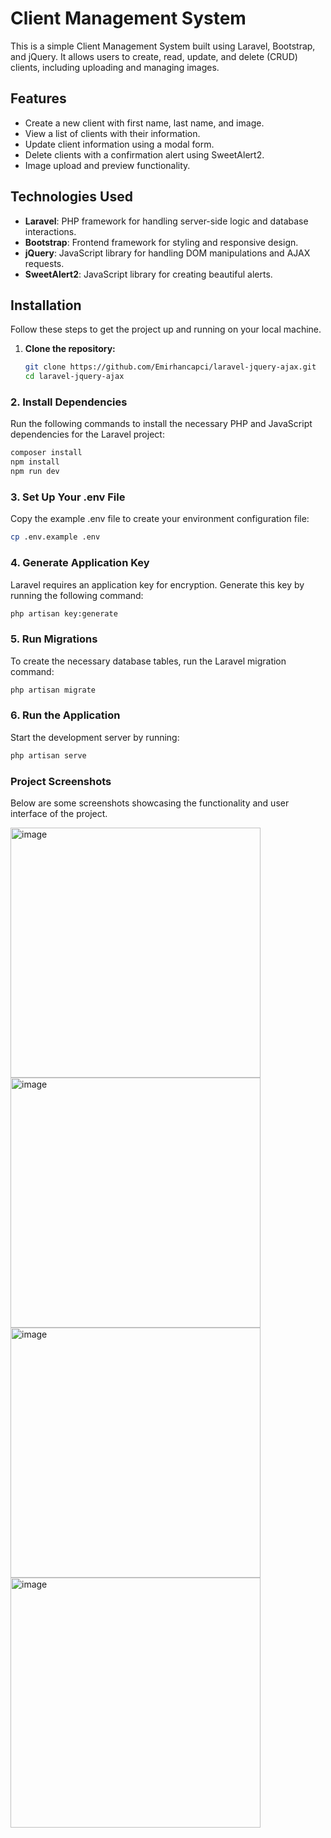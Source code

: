 # Client Management System

This is a simple Client Management System built using Laravel, Bootstrap, and jQuery. It allows users to create, read, update, and delete (CRUD) clients, including uploading and managing images.

## Features

- Create a new client with first name, last name, and image.
- View a list of clients with their information.
- Update client information using a modal form.
- Delete clients with a confirmation alert using SweetAlert2.
- Image upload and preview functionality.

## Technologies Used

- **Laravel**: PHP framework for handling server-side logic and database interactions.
- **Bootstrap**: Frontend framework for styling and responsive design.
- **jQuery**: JavaScript library for handling DOM manipulations and AJAX requests.
- **SweetAlert2**: JavaScript library for creating beautiful alerts.

## Installation

Follow these steps to get the project up and running on your local machine.

1. **Clone the repository:**
   ```bash
   git clone https://github.com/Emirhancapci/laravel-jquery-ajax.git
   cd laravel-jquery-ajax

### 2. Install Dependencies
Run the following commands to install the necessary PHP and JavaScript dependencies for the Laravel project:

```bash
composer install
npm install
npm run dev
```

### 3. Set Up Your .env File
Copy the example .env file to create your environment configuration file:

```bash
cp .env.example .env
```


### 4. Generate Application Key
Laravel requires an application key for encryption. Generate this key by running the following command:

```bash
php artisan key:generate
```

### 5. Run Migrations
To create the necessary database tables, run the Laravel migration command:

```bash
php artisan migrate
```

### 6. Run the Application
Start the development server by running:

```bash
php artisan serve
```

### Project Screenshots

Below are some screenshots showcasing the functionality and user interface of the project.

<img src="https://github.com/user-attachments/assets/ddd89c28-2b4e-4a31-acb6-e90a78d90012" alt="image" width="400">

<img src="https://github.com/user-attachments/assets/641a2c44-2799-412c-9cef-e92c36efb810" alt="image" width="400">

<img src="https://github.com/user-attachments/assets/f81af224-e2a7-4a17-896d-a4e05d68b8e3" alt="image" width="400">

<img src="https://github.com/user-attachments/assets/c3c5fb60-31aa-4a14-b2e3-2b78d9e11259" alt="image" width="400">

